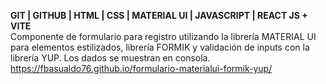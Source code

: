 **GIT | GITHUB | HTML | CSS | MATERIAL UI | JAVASCRIPT | REACT JS + VITE**  
Componente de formulario para registro utilizando la librería MATERIAL UI para elementos estilizados, librería FORMIK y validación de inputs con la librería YUP. Los dados se muestran en consola.  
https://fbasualdo76.github.io/formulario-materialui-formik-yup/
